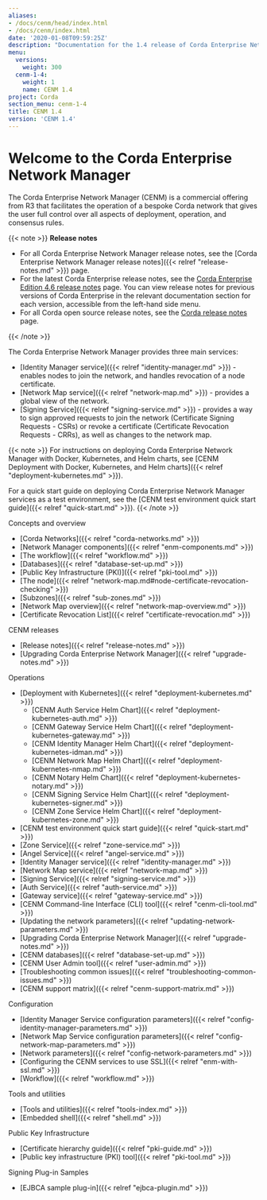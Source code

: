 ```yaml
---
aliases:
- /docs/cenm/head/index.html
- /docs/cenm/index.html
date: '2020-01-08T09:59:25Z'
description: "Documentation for the 1.4 release of Corda Enterprise Network Manager (CENM)"
menu:
  versions:
    weight: 300
  cenm-1-4:
    weight: 1
    name: CENM 1.4
project: Corda
section_menu: cenm-1-4
title: CENM 1.4
version: 'CENM 1.4'
---
```



# Welcome to the Corda Enterprise Network Manager

The Corda Enterprise Network Manager (CENM) is a commercial offering from R3 that facilitates the operation of a bespoke
Corda network that gives the user full control over all aspects of deployment, operation, and consensus rules.

{{< note >}}
**Release notes**

* For all Corda Enterprise Network Manager release notes, see the [Corda Enterprise Network Manager release notes]({{< relref "release-notes.md" >}}) page.
* For the latest Corda Enterprise release notes, see the [Corda Enterprise Edition 4.6 release notes](https://github.com/corda/corda-docs-portal/blob/main/content/en/archived-docs/corda-enterprise/4.6/enterprise/release-notes-enterprise.md) page. You can view release notes for previous versions of Corda Enterprise in the relevant documentation section for each version, accessible from the left-hand side menu.
* For all Corda open source release notes, see the [Corda release notes](https://github.com/corda/corda-docs-portal/blob/main/content/en/archived-docs/corda-os/4.6/release-notes.md) page.

{{< /note >}}

The Corda Enterprise Network Manager provides three main services:

* [Identity Manager service]({{< relref "identity-manager.md" >}}) - enables nodes to join the network, and handles revocation of a node certificate.
* [Network Map service]({{< relref "network-map.md" >}}) - provides a global view of the network.
* [Signing Service]({{< relref "signing-service.md" >}}) - provides a way to sign approved requests to join the network (Certificate Signing Requests - CSRs) or revoke a certificate (Certificate Revocation Requests - CRRs), as well as changes to the network map.

{{< note >}}
For instructions on deploying Corda Enterprise Network Manager with Docker, Kubernetes, and Helm charts, see [CENM Deployment with Docker, Kubernetes, and Helm charts]({{< relref "deployment-kubernetes.md" >}}).

For a quick start guide on deploying Corda Enterprise Network Manager services as a test environment, see the [CENM test environment quick start guide]({{< relref "quick-start.md" >}}).
{{< /note >}}

Concepts and overview

* [Corda Networks]({{< relref "corda-networks.md" >}})
* [Network Manager components]({{< relref "enm-components.md" >}})
* [The workflow]({{< relref "workflow.md" >}})
* [Databases]({{< relref "database-set-up.md" >}})
* [Public Key Infrastructure (PKI)]({{< relref "pki-tool.md" >}})
* [The node]({{< relref "network-map.md#node-certificate-revocation-checking" >}})
* [Subzones]({{< relref "sub-zones.md" >}})
* [Network Map overview]({{< relref "network-map-overview.md" >}})
* [Certificate Revocation List]({{< relref "certificate-revocation.md" >}})

CENM releases

* [Release notes]({{< relref "release-notes.md" >}})
* [Upgrading Corda Enterprise Network Manager]({{< relref "upgrade-notes.md" >}})

Operations

* [Deployment with Kubernetes]({{< relref "deployment-kubernetes.md" >}})
  * [CENM Auth Service Helm Chart]({{< relref "deployment-kubernetes-auth.md" >}})
  * [CENM Gateway Service Helm Chart]({{< relref "deployment-kubernetes-gateway.md" >}})
  * [CENM Identity Manager Helm Chart]({{< relref "deployment-kubernetes-idman.md" >}})
  * [CENM Network Map Helm Chart]({{< relref "deployment-kubernetes-nmap.md" >}})
  * [CENM Notary Helm Chart]({{< relref "deployment-kubernetes-notary.md" >}})
  * [CENM Signing Service Helm Chart]({{< relref "deployment-kubernetes-signer.md" >}})
  * [CENM Zone Service Helm Chart]({{< relref "deployment-kubernetes-zone.md" >}})
* [CENM test environment quick start guide]({{< relref "quick-start.md" >}})
* [Zone Service]({{< relref "zone-service.md" >}})
* [Angel Service]({{< relref "angel-service.md" >}})
* [Identity Manager service]({{< relref "identity-manager.md" >}})
* [Network Map service]({{< relref "network-map.md" >}})
* [Signing Service]({{< relref "signing-service.md" >}})
* [Auth Service]({{< relref "auth-service.md" >}})
* [Gateway service]({{< relref "gateway-service.md" >}})
* [CENM Command-line Interface (CLI) tool]({{< relref "cenm-cli-tool.md" >}})
* [Updating the network parameters]({{< relref "updating-network-parameters.md" >}})
* [Upgrading Corda Enterprise Network Manager]({{< relref "upgrade-notes.md" >}})
* [CENM databases]({{< relref "database-set-up.md" >}})
* [CENM User Admin tool]({{< relref "user-admin.md" >}})
* [Troubleshooting common issues]({{< relref "troubleshooting-common-issues.md" >}})
* [CENM support matrix]({{< relref "cenm-support-matrix.md" >}})

Configuration

* [Identity Manager Service configuration parameters]({{< relref "config-identity-manager-parameters.md" >}})
* [Network Map Service configuration parameters]({{< relref "config-network-map-parameters.md" >}})
* [Network parameters]({{< relref "config-network-parameters.md" >}})
* [Configuring the CENM services to use SSL]({{< relref "enm-with-ssl.md" >}})
* [Workflow]({{< relref "workflow.md" >}})

Tools and utilities

* [Tools and utilities]({{< relref "tools-index.md" >}})
* [Embedded shell]({{< relref "shell.md" >}})

Public Key Infrastructure

* [Certificate hierarchy guide]({{< relref "pki-guide.md" >}})
* [Public key infrastructure (PKI) tool]({{< relref "pki-tool.md" >}})

Signing Plug-in Samples

* [EJBCA sample plug-in]({{< relref "ejbca-plugin.md" >}})
